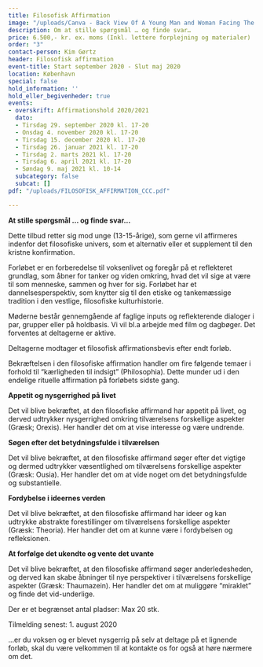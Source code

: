```yaml
---
title: Filosofisk Affirmation
image: "/uploads/Canva - Back View Of A Young Man and Woman Facing The Sea.jpg"
description: Om at stille spørgsmål … og finde svar…
price: 6.500,- kr. ex. moms (Inkl. lettere forplejning og materialer)
order: "3"
contact-person: Kim Gørtz
header: Filosofisk affirmation
event-title: Start september 2020 - Slut maj 2020
location: København
special: false
hold_information: ''
hold_eller_begivenheder: true
events:
- overskrift: Affirmationshold 2020/2021
  dato:
  - Tirsdag 29. september 2020 kl. 17-20
  - Onsdag 4. november 2020 kl. 17-20
  - Tirsdag 15. december 2020 kl. 17-20
  - Tirsdag 26. januar 2021 kl. 17-20
  - Tirsdag 2. marts 2021 kl. 17-20
  - Tirsdag 6. april 2021 kl. 17-20
  - Søndag 9. maj 2021 kl. 10-14
  subcategory: false
  subcat: []
pdf: "/uploads/FILOSOFISK_AFFIRMATION_CCC.pdf"

---
```

**At stille spørgsmål … og finde svar…**

Dette tilbud retter sig mod unge (13-15-årige), som gerne vil affirmeres indenfor det filosofiske univers, som et alternativ eller et supplement til den kristne konfirmation. 

Forløbet er en forberedelse til voksenlivet og foregår på et reflekteret grundlag, som åbner for tanker og viden omkring, hvad det vil sige at være til som menneske, sammen og hver for sig. Forløbet har et dannelsesperspektiv, som knytter sig til den etiske og tankemæssige tradition i den vestlige, filosofiske kulturhistorie.

Møderne består gennemgående af faglige inputs og reflekterende dialoger i par, grupper eller på holdbasis. Vi vil bl.a arbejde med film og dagbøger. Det forventes at deltagerne er aktive.

Deltagerne modtager et filosofisk affirmationsbevis efter endt forløb.

Bekræftelsen i den filosofiske affirmation handler om fire følgende temaer i forhold til “kærligheden til indsigt” (Philosophia). Dette munder ud i den endelige rituelle affirmation på forløbets sidste gang.

**Appetit og nysgerrighed på livet**

Det vil blive bekræftet, at den filosofiske affirmand har appetit på livet, og derved udtrykker nysgerrighed omkring tilværelsens forskellige aspekter (Græsk; Orexis). Her handler det om at vise interesse og være undrende.

**Søgen efter det betydningsfulde i tilværelsen**

Det vil blive bekræftet, at den filosofiske affirmand søger efter det vigtige og dermed udtrykker væsentlighed om tilværelsens forskellige aspekter (Græsk: Ousia). Her handler det om at vide noget om det betydningsfulde og substantielle.

**Fordybelse i ideernes verden**

Det vil blive bekræftet, at den filosofiske affirmand har ideer og kan udtrykke abstrakte forestillinger om tilværelsens forskellige aspekter (Græsk: Theoria). Her handler det om at kunne være i fordybelsen og refleksionen.

**At forfølge det ukendte og vente det uvante** 

Det vil blive bekræftet, at den filosofiske affirmand søger anderledesheden, og derved kan skabe åbninger til nye perspektiver i tilværelsens forskellige aspekter (Græsk: Thaumazein). Her handler det om at muliggøre “miraklet” og finde det vid-underlige.

Der er et begrænset antal pladser: Max 20 stk. 

Tilmelding senest: 1. august 2020

...er du voksen og er blevet nysgerrig på selv at deltage på et lignende forløb, skal du være velkommen til at kontakte os for også at høre nærmere om det.
